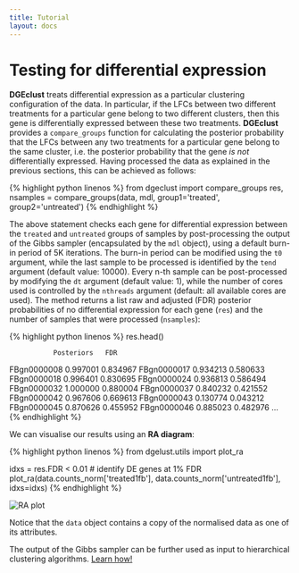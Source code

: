 ```yaml
---
title: Tutorial
layout: docs
---
```


Testing for differential expression
===================================


**DGEclust** treats differential expression as a particular clustering configuration of the data. 
In particular, if the LFCs between two different treatments for a particular gene belong to two 
different clusters, then this gene is differentially expressed between these two treatments. 
**DGEclust** provides a `compare_groups` function for calculating the posterior probability
that the LFCs between any two treatments for a particular gene belong to the same cluster, i.e.
the posterior probability that the gene *is not* differentially expressed. Having processed the 
data as explained in the previous sections, this can be achieved as follows: 

{% highlight python linenos %}
from dgeclust import compare_groups
res, nsamples = compare_groups(data, mdl, group1='treated', group2='untreated')
{% endhighlight %}

The above statement checks each gene for differential expression between the `treated` and `untreated` 
groups of samples by post-processing the output of the Gibbs sampler (encapsulated by the `mdl` object), 
using a default burn-in period of 5K iterations. The burn-in period can be modified using the `t0` argument,
while the last sample to be processed is identified by the `tend` argument (default value: 10000). Every 
n-th sample can be post-processed by modifying the `dt` argument (default value: 1), while the number of cores
used is controlled by the `nthreads` argument (default: all available cores are used). The method returns a 
list raw and adjusted (FDR) posterior probabilities of no differential expression for each gene (`res`) and 
the number of samples that were processed (`nsamples`):

{% highlight python linenos %}
res.head()

               Posteriors   FDR
FBgn0000008    0.997001     0.834967
FBgn0000017    0.934213     0.580633
FBgn0000018    0.996401     0.830695
FBgn0000024    0.936813     0.586494
FBgn0000032    1.000000     0.880004
FBgn0000037    0.840232     0.421552
FBgn0000042    0.967606     0.669613
FBgn0000043    0.130774     0.043212
FBgn0000045    0.870626     0.455952
FBgn0000046    0.885023     0.482976
...
{% endhighlight %}

We can visualise our results using an **RA diagram**:

{% highlight python linenos %}
from dgelust.utils import plot_ra

idxs = res.FDR < 0.01    # identify DE genes at 1% FDR
plot_ra(data.counts_norm['treated1fb'], data.counts_norm['untreated1fb'], idxs=idxs)
{% endhighlight %}

<img class="img-responsive" alt="RA plot" title="RA plot" src="{{ site.baseurl }}/img/RA_plot.png"></img>

Notice that the `data` object contains a copy of the normalised data as one of its attributes.

The output of the Gibbs sampler can be further used as input to hierarchical clustering algorithms.
<a href="{{ site.baseurl }}{{ site.data.nav.docs.tut.clust.url }}">Learn how!</a>  

